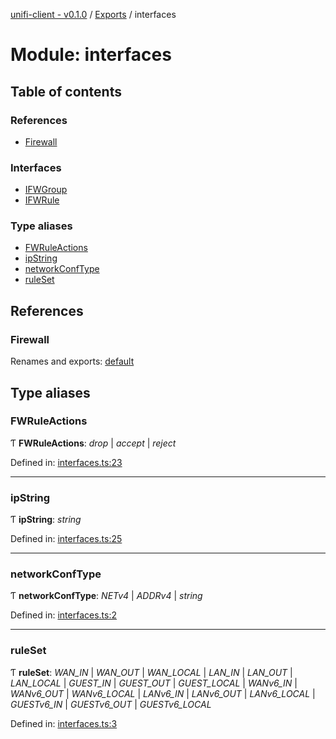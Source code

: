 [unifi-client - v0.1.0](../README.md) / [Exports](../modules.md) / interfaces

# Module: interfaces

## Table of contents

### References

- [Firewall](interfaces.md#firewall)

### Interfaces

- [IFWGroup](../interfaces/interfaces.ifwgroup.md)
- [IFWRule](../interfaces/interfaces.ifwrule.md)

### Type aliases

- [FWRuleActions](interfaces.md#fwruleactions)
- [ipString](interfaces.md#ipstring)
- [networkConfType](interfaces.md#networkconftype)
- [ruleSet](interfaces.md#ruleset)

## References

### Firewall

Renames and exports: [default](../classes/firewall_firewall.default.md)

## Type aliases

### FWRuleActions

Ƭ **FWRuleActions**: *drop* \| *accept* \| *reject*

Defined in: [interfaces.ts:23](https://github.com/thib3113/unifi-client/blob/8d1ef7c/src/interfaces.ts#L23)

___

### ipString

Ƭ **ipString**: *string*

Defined in: [interfaces.ts:25](https://github.com/thib3113/unifi-client/blob/8d1ef7c/src/interfaces.ts#L25)

___

### networkConfType

Ƭ **networkConfType**: *NETv4* \| *ADDRv4* \| *string*

Defined in: [interfaces.ts:2](https://github.com/thib3113/unifi-client/blob/8d1ef7c/src/interfaces.ts#L2)

___

### ruleSet

Ƭ **ruleSet**: *WAN_IN* \| *WAN_OUT* \| *WAN_LOCAL* \| *LAN_IN* \| *LAN_OUT* \| *LAN_LOCAL* \| *GUEST_IN* \| *GUEST_OUT* \| *GUEST_LOCAL* \| *WANv6_IN* \| *WANv6_OUT* \| *WANv6_LOCAL* \| *LANv6_IN* \| *LANv6_OUT* \| *LANv6_LOCAL* \| *GUESTv6_IN* \| *GUESTv6_OUT* \| *GUESTv6_LOCAL*

Defined in: [interfaces.ts:3](https://github.com/thib3113/unifi-client/blob/8d1ef7c/src/interfaces.ts#L3)
